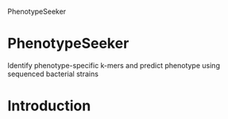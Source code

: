 PhenotypeSeeker

# PhenotypeSeeker
Identify phenotype-specific k-mers and predict phenotype using sequenced bacterial strains
# Introduction

